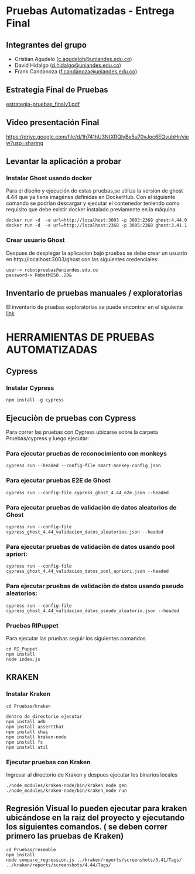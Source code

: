 # Pruebas Automatizadas - Entrega Final

## Integrantes del grupo
- Cristian Agudelo (c.agudeloh@uniandes.edu.co)
- David Hidalgo (d.hidalgo@uniandes.edu.co)
- Frank Candanoza (f.candanoza@uniandes.edu.co) 

## Estrategia Final de Pruebas
[estrategia-pruebas_finalv1.pdf](https://github.com/franklincandanoza/estrategiaFinalAutomatizadas/files/8795477/estrategia-pruebas_finalv1.pdf)



## Video presentación Final

https://drive.google.com/file/d/1h741hU3NtXRQlyBx5u70vJoc6EQvubHr/view?usp=sharing


## Levantar la aplicación a probar 
### Instalar Ghost usando docker
Para el diseño y ejecución de estas pruebas,se utiliza la version de ghost 4.44 que ya tiene imagénes definidas en DockerHub. Con el siguiente comando se podrían descargar y ejecutar el contenedor teniendo como requisito que debe existir docker instalado previamente en la máquina.

```
docker run -d  -e url=http://localhost:3003 -p 3003:2368 ghost:4.44.0
docker run -d  -e url=http://localhost:2368 -p 3005:2368 ghost:3.41.1
```

### Crear usuario Ghost
Despues de desplegar la aplicacion bajo pruebas se debe crear un usuario en http://localhost:3003/ghost con las siguientes credenciales:

```
user-> robotpruebas@uniandes.edu.co
password-> RobotMISO..20&
```


## Inventario de pruebas manuales / exploratorias
El inventario de pruebas exploratorias se puede encontrar en el siguiente [link](https://docs.google.com/spreadsheets/d/1PBJi9k62ba4eBXOoQGiPel9dsMm7tYdP/edit#gid=1624035705)


# HERRAMIENTAS DE PRUEBAS AUTOMATIZADAS 

## Cypress

### Instalar Cypress
```
npm install -g cypress
```

## Ejecuciòn de pruebas con Cypress

Para correr las pruebas con Cypress ubicarse sobre la carpeta Pruebas/cypress y luego ejecutar:

### Para ejecutar pruebas de reconocimiento con monkeys
```
cypress run --headed --config-file smart-monkey-config.json
```

### Para ejecutar pruebas E2E de Ghost
```
cypress run --config-file cypress_ghost_4.44_e2e.json --headed
```

### Para ejecutar pruebas de validaciòn de datos aleatorios de Ghost
```
cypress run --config-file cypress_ghost_4.44_validacion_datos_aleatorios.json --headed
```

### Para ejecutar pruebas de validaciòn de datos usando pool apriori:
```
cypress run --config-file cypress_ghost_4.44_validacion_datos_pool_apriori.json --headed
```

### Para ejecutar pruebas de validaciòn de datos usando pseudo aleatorios:
```
cypress run --config-file cypress_ghost_4.44_validacion_datos_pseudo_aleatorio.json --headed
```


### Pruebas RIPuppet
Para ejecutar las pruebas seguir los siguientes comandos

```
cd RI_Puppet
npm install
node index.js
```



## KRAKEN

### Instalar Kraken
```
cd Pruebas/kraken

dentro de directorio ejecutar
npm install adb
npm install assertthat
npm install chai
npm install kraken-node
npm install fs
npm install util
``` 

### Ejecutar pruebas con Kraken

Ingresar al directorio de Kraken y despues ejecutar los binarios locales
```
./node_modules/kraken-node/bin/kraken_node gen
./node_modules/kraken-node/bin/kraken_node run
```

## Regresión Visual lo pueden ejecutar para kraken ubicándose en la raiz del proyecto y ejecutando los siguientes comandos. ( se deben correr primero las pruebas de Kraken)
```
cd Pruebas/resemble
npm install
node compare_regression.js ../kraken/reports/screenshots/3.41/Tags/ ../kraken/reports/screenshots/4.44/Tags/
```
